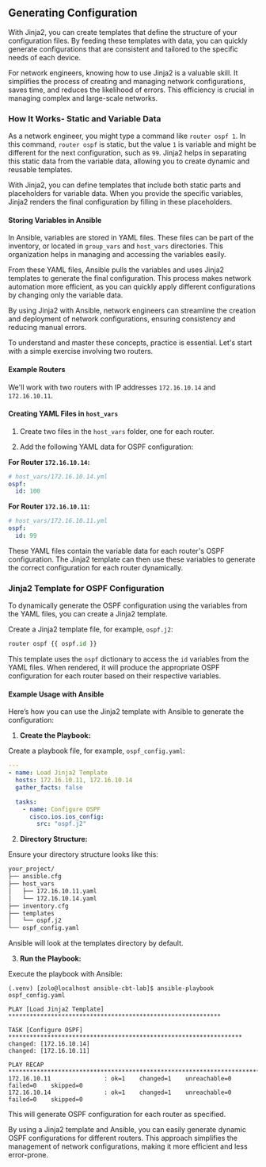## Generating Configuration

With Jinja2, you can create templates that define the structure of your configuration files. By feeding these templates with data, you can quickly generate configurations that are consistent and tailored to the specific needs of each device.

For network engineers, knowing how to use Jinja2 is a valuable skill. It simplifies the process of creating and managing network configurations, saves time, and reduces the likelihood of errors. This efficiency is crucial in managing complex and large-scale networks.

### How It Works- Static and Variable Data

As a network engineer, you might type a command like `router ospf 1`. In this command, `router ospf` is static, but the value `1` is variable and might be different for the next configuration, such as `99`. Jinja2 helps in separating this static data from the variable data, allowing you to create dynamic and reusable templates.

With Jinja2, you can define templates that include both static parts and placeholders for variable data. When you provide the specific variables, Jinja2 renders the final configuration by filling in these placeholders.

#### Storing Variables in Ansible

In Ansible, variables are stored in YAML files. These files can be part of the inventory, or located in `group_vars` and `host_vars` directories. This organization helps in managing and accessing the variables easily.

From these YAML files, Ansible pulls the variables and uses Jinja2 templates to generate the final configuration. This process makes network automation more efficient, as you can quickly apply different configurations by changing only the variable data.

By using Jinja2 with Ansible, network engineers can streamline the creation and deployment of network configurations, ensuring consistency and reducing manual errors.

To understand and master these concepts, practice is essential. Let's start with a simple exercise involving two routers.

#### Example Routers

We'll work with two routers with IP addresses `172.16.10.14` and `172.16.10.11`.

#### Creating YAML Files in `host_vars`

1. Create two files in the `host_vars` folder, one for each router.

2. Add the following YAML data for OSPF configuration:

**For Router `172.16.10.14`:**

```yaml
# host_vars/172.16.10.14.yml
ospf:
  id: 100
```

**For Router `172.16.10.11`:**

```yaml
# host_vars/172.16.10.11.yml
ospf:
  id: 99
```

These YAML files contain the variable data for each router's OSPF configuration. The Jinja2 template can then use these variables to generate the correct configuration for each router dynamically.

### Jinja2 Template for OSPF Configuration

To dynamically generate the OSPF configuration using the variables from the YAML files, you can create a Jinja2 template.

Create a Jinja2 template file, for example, `ospf.j2`:

```py
router ospf {{ ospf.id }}
```

This template uses the `ospf` dictionary to access the `id` variables from the YAML files. When rendered, it will produce the appropriate OSPF configuration for each router based on their respective variables.

#### Example Usage with Ansible

Here’s how you can use the Jinja2 template with Ansible to generate the configuration:

1. **Create the Playbook:**

Create a playbook file, for example, `ospf_config.yaml`:

```yaml
---
- name: Load Jinja2 Template
  hosts: 172.16.10.11, 172.16.10.14
  gather_facts: false

  tasks:
    - name: Configure OSPF
      cisco.ios.ios_config:
        src: "ospf.j2"
```

2. **Directory Structure:**

Ensure your directory structure looks like this:

```sh
your_project/
├── ansible.cfg
├── host_vars
│   ├── 172.16.10.11.yaml
│   └── 172.16.10.14.yaml
├── inventory.cfg
├── templates
│   └── ospf.j2
└── ospf_config.yaml
```

Ansible will look at the templates directory by default.

3. **Run the Playbook:**

Execute the playbook with Ansible:

```
(.venv) [zolo@localhost ansible-cbt-lab]$ ansible-playbook ospf_config.yaml 

PLAY [Load Jinja2 Template] ************************************************************

TASK [Configure OSPF] ******************************************************************
changed: [172.16.10.14]
changed: [172.16.10.11]

PLAY RECAP *****************************************************************************
172.16.10.11               : ok=1    changed=1    unreachable=0    failed=0    skipped=0
172.16.10.14               : ok=1    changed=1    unreachable=0    failed=0    skipped=0
```

This will generate OSPF configuration for each router as specified.

By using a Jinja2 template and Ansible, you can easily generate dynamic OSPF configurations for different routers. This approach simplifies the management of network configurations, making it more efficient and less error-prone.
